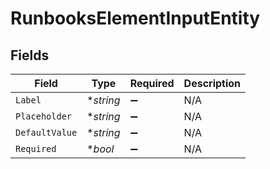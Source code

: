 # RunbooksElementInputEntity


## Fields

| Field              | Type               | Required           | Description        |
| ------------------ | ------------------ | ------------------ | ------------------ |
| `Label`            | **string*          | :heavy_minus_sign: | N/A                |
| `Placeholder`      | **string*          | :heavy_minus_sign: | N/A                |
| `DefaultValue`     | **string*          | :heavy_minus_sign: | N/A                |
| `Required`         | **bool*            | :heavy_minus_sign: | N/A                |